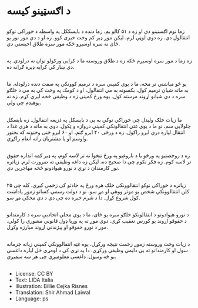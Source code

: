 # د اګسټینو کیسه

##
زما نوم اګستینو دي او زه د ۵۱ کالو یم. زما دنده د بایسککل په واسطه د خوراکي توکو انتقالول دي. زه دوي لوڼي لرم، لیکن موږ ډیر کم وخت خبری کوو. زه او د دي مور نور یو ځای نه سره اوسیږو ځکه موږ سره طلاق اخیستي دي.

##
زه زما د مور سره اوسیږم ځکه زه د طلاق وروسته ما د کرایی ورکولو توان نه درلودي. په دي ښار کي کرایه ډیره ګرانه ده.

##
یو څو میاشتي تر مخه، ما د یوي کمپني سره د ترمیم کوونکي په صفت دنده درلودله. ما به ماته شیان ترمیم کول، بکسونه به مي انتقالول، او د کومک په وخت کي به مي د خلګو سره د دي شیانو اړوند مرسته کول. یوه ورځ کمپني زه د وظیفي څخه لیري کړم. زه نه پوهیدم چي ولي.

##
ما زیات خلګ ولیدل چی خوراکي توکي به یی د بایسکل په ذزیعه انتقالول. زه بایسکل چلولایی سم، نو ما د یوي غتي انتقالونکي کمپني دروازه و ټکول. دوي به ماته د هري غذا د انتقال لپاره دري ایرو راکول. زه د ورځي ۴۰ ایرو ګتم، او ۶۰ ایرو ځنی وختونه که بختور واوسم او یا مشتریان راته انعام راکړي.

##
زه د روخصتیو په ورځو یا د ناروغیو په ورځ تنخوا نه تر لاسه کوم، په ډیر کمه اندازه حقوق تر لاسه کوم. زه فکر نکوم چی دا صحیح ده، لیکن زه داغه وظیفي ته ضرورت لرم. زیاتره نور کارمندان د نړي د نورو هیوادونو څخه مهاجرین دي.

##
زیاتره د خوراکي توکو انتقالوونکي خلګ هره ورځ په حادثو کي زخمې کیږي. کله چی ۲۵ کلن انتقالوونکي شخص یو موتر ووهي او مړ سو، نو د دولت رسمي کسانو زموږ یاداښت کول شروع کړل. دا د شرم خبره ده چی دي د دي مخکي مړ سو.

##
د نورو هیوادونو د انتقالونکو خلګو سره یو ځای، ما د یوي محلي اتحاديې سره د کارمندانو د حقوقو اړوند یو کورس تعقیب کړي. دوي موږ ته په وړیا ډول قانوني مشوري را کولي. موږ د نورو حقوقو او پیژندني اړوند مبارزه وکړل.

##
 د زیات وخت وروسته زموږ زخمت نتیجه ورکړل. یوه غټه انتقالوونکي کمپني زیاته جرمانه سول او کارمندانو ته یی دایمي وظیفي ورکړي. دا په نړي کی د لومړی ځل لپاره داغسي یو څه وسول. داغسي معلومیږي چی هر سه سمیږي.

##
* License: CC BY
* Text: LIDA Italia
* Illustration: Billie Cejka Risnes
* Translation: Shir Ahmad Laiwal
* Language: ps

